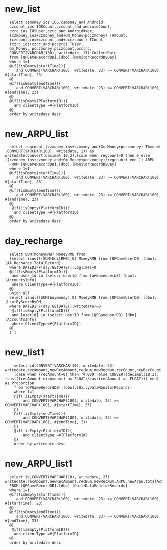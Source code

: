 new_list
===
	  select czmoney_ios IOS,czmoney_and Android,
	  czcount_ios IOSCount,czcount_and AndroidCount,
	  czrc_ios IOSUser,czrc_and AndroidUser,
	  (czmoney_ios+czmoney_and+Gm_Money+pcczmoney) TAmount,
	  (czcount_ios+czcount_and+pcczcount) TCount,
	  (czrc_ios+czrc_and+pcczrc) TUser,
	  Gm_Money, pcczmoney,pcczcount,pcczrc,
	  CONVERT(VARCHAR(100), writedate, 23) CollectDate 
	  from [QPGameRecordDB].[dbo].[MonitorRecordByDay]
	  where 1=1
	  @if(!isEmpty(startTime)){
		 and CONVERT(VARCHAR(100), writedate, 23) >= CONVERT(VARCHAR(100), #{startTime}, 23)
	  @}
	  @if(!isEmpty(endTime)){
		 and CONVERT(VARCHAR(100), writedate, 23) <= CONVERT(VARCHAR(100), #{endTime}, 23)
	  @}
	  @if(!isEmpty(PlatformID)){
	 	and clientType =#{PlatformID}
	  @}
	  order by writedate desc

new_ARPU_list
===
	  select regcount,(czmoney_ios+czmoney_and+Gm_Money+pcczmoney) TAmount ,CONVERT(VARCHAR(100), writedate, 23) as writedate,Convert(decimal(10,3),(case when regcount=0 then 0 else ((czmoney_ios+czmoney_and+Gm_Money+pcczmoney)/regcount) end )) ARPU 
	  FROM [QPGameRecordDB].[dbo].[MonitorRecordByDay]
	  where 1=1
	  @if(!isEmpty(startTime)){
		 and CONVERT(VARCHAR(100), writedate, 23) >= CONVERT(VARCHAR(100), #{startTime}, 23)
	  @}
	  @if(!isEmpty(endTime)){
		 and CONVERT(VARCHAR(100), writedate, 23) <= CONVERT(VARCHAR(100), #{endTime}, 23)
	  @}
	   @if(!isEmpty(PlatformID)){
	 	and clientType =#{PlatformID}
	  @}
	  order by writedate desc

day_recharge
===
	  select SUM(MoneyRMB) MoneyRMB from
	  (select isnull(SUM(UnitRMB),0) MoneyRMB from [QPGameUserDB].[dbo].[AA_Recharge_TotalRecord]
	  where DATEDIFF(day,GETDATE(),LogTime)=0
	  @if(!isEmpty(PlatformID)){
	   and User_Id in (select UserID from [QPGameUserDB].[dbo].[AccountsInfo] 
	   where ClientType=#{PlatformID})
	  @}
	  union all
	  select isnull(SUM(buymoney),0) MoneyRMB from [QPGameUserDB].[dbo].[UserByScoreByGM] 
	  where DATEDIFF(day,GETDATE(),writedate)=0
	   @if(!isEmpty(PlatformID)){
	   and [userid] in (select UserID from [QPGameUserDB].[dbo].[AccountsInfo] 
	   where ClientType=#{PlatformID})
	  @}
	  ) t

new_list1
===
        select id,CONVERT(VARCHAR(10), writedate, 23) writedate,recAmount,newRecAmount,recNum,newRecNum,recCount,newRecCount,excAmount,excNum,excCount,RE,
        (case when (recAmount=0) then '0.000' else CONVERT(decimal(18,3),(cast((recAmount-excAmount) as FLOAT)/cast(recAmount as FLOAT))) end) as Proportion
        from [QPGameRecordDB].[dbo].[DailyDataMonitorRecords]
        where 1=1
        @if(!isEmpty(startTime)){
            and CONVERT(VARCHAR(100), writedate, 23) >= CONVERT(VARCHAR(100), #{startTime}, 23)
        @}
        @if(!isEmpty(endTime)){
            and CONVERT(VARCHAR(100), writedate, 23) <= CONVERT(VARCHAR(100), #{endTime}, 23)
        @}
        @if(!isEmpty(PlatformID)){
            and clientType =#{PlatformID}
        @}
        order by writedate desc

new_ARPU_list1
===
	  select id,CONVERT(VARCHAR(10), writedate, 23) writedate,recAmount,newRecAmount,recNum,newRecNum,ARPU,newArpu,totalActivity
	  FROM [QPGameRecordDB].[dbo].[DailyDataMonitorRecords]
	  where 1=1
	  @if(!isEmpty(startTime)){
		 and CONVERT(VARCHAR(100), writedate, 23) >= CONVERT(VARCHAR(100), #{startTime}, 23)
	  @}
	  @if(!isEmpty(endTime)){
		 and CONVERT(VARCHAR(100), writedate, 23) <= CONVERT(VARCHAR(100), #{endTime}, 23)
	  @}
	   @if(!isEmpty(PlatformID)){
	 	and clientType =#{PlatformID}
	  @}
	  order by writedate desc